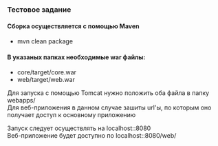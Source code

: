 ### Тестовое задание

#### Сборка осуществляется с помощью Maven
<ul><li>mvn clean package</ul>

#### В указаных папках необходимые war файлы:
<ul>
<li>core/target/core.war
<li>web/target/web.war
</ul>

Для запуска с помощью Tomcat нужно положить оба файла в папку webapps/<br>
Для веб-приложения в данном случае зашиты url'ы, по которым оно получает доступ к основному приложению

Запуск следует осуществлять на localhost::8080<br>
Веб-приложение будет доступно по localhost::8080/web/
